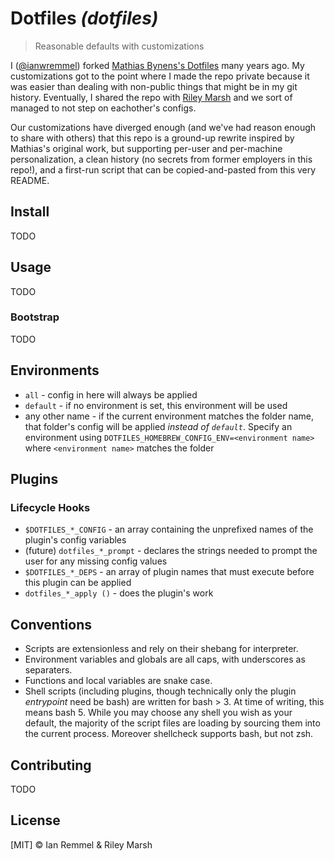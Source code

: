 # Dotfiles _(dotfiles)_

> Reasonable defaults with customizations

I ([@ianwremmel](https://github.com/ianwremmel)) forked
[Mathias Bynens's Dotfiles](https://github.com/mathiasbynens/dotfiles) many
years ago. My customizations got to the point where I made the repo private
because it was easier than dealing with non-public things that might be in my
git history. Eventually, I shared the repo with
[Riley Marsh](https://github.com/rimarsh) and we sort of managed to not step on
eachother's configs.

Our customizations have diverged enough (and we've had reason enough to share
with others) that this repo is a ground-up rewrite inspired by Mathias's
original work, but supporting per-user and per-machine personalization, a clean
history (no secrets from former employers in this repo!), and a first-run script
that can be copied-and-pasted from this very README.

## Install

TODO

## Usage

TODO

### Bootstrap

TODO

## Environments

- `all` - config in here will always be applied
- `default` - if no environment is set, this environment will be used
- any other name - if the current environment matches the folder name, that
  folder's config will be applied _instead of `default`_. Specify an environment
  using `DOTFILES_HOMEBREW_CONFIG_ENV=<environment name>` where
  `<environment name>` matches the folder

## Plugins

### Lifecycle Hooks

- `$DOTFILES_*_CONFIG` - an array containing the unprefixed names of the
  plugin's config variables
- (future) `dotfiles_*_prompt` - declares the strings needed to prompt the user
  for any missing config values
- `$DOTFILES_*_DEPS` - an array of plugin names that must execute before this
  plugin can be applied
- `dotfiles_*_apply ()` - does the plugin's work

## Conventions

- Scripts are extensionless and rely on their shebang for interpreter.
- Environment variables and globals are all caps, with underscores as
  separaters.
- Functions and local variables are snake case.
- Shell scripts (including plugins, though technically only the plugin
  _entrypoint_ need be bash) are written for bash > 3. At time of writing, this
  means bash 5. While you may choose any shell you wish as your default, the
  majority of the script files are loading by sourcing them into the current
  process. Moreover shellcheck supports bash, but not zsh.

## Contributing

TODO

## License

[MIT] &copy; Ian Remmel & Riley Marsh
